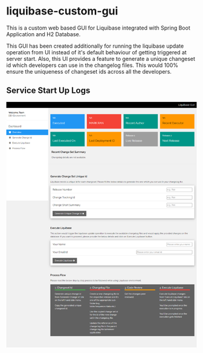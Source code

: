 # liquibase-custom-gui
This is a custom web based GUI for Liquibase integrated with Spring Boot Application and H2 Database.

This GUI has been created additionally for running the liquibase update operation from UI instead of it's default behaviour of getting triggered at server start. Also, this UI provides a feature to generate a unique changeset id which developers can use in the changelog files. This would 100% ensure the uniqueness of changeset ids across all the developers.

## Service Start Up Logs

![Service Logs](screenshots/1_custom_liquibase_gui.png?raw=true "Liquibase Customm GUI")